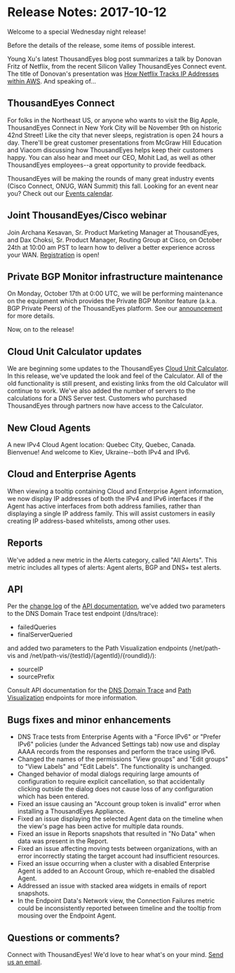 # Release Notes: 2017-10-12

Welcome to a special Wednesday night release!

Before the details of the release, some items of possible interest.

Young Xu's latest ThousandEyes blog post summarizes a talk by Donovan Fritz of Netflix, from the recent Silicon Valley ThousandEyes Connect event. The title of Donovan's presentation was [How Netflix Tracks IP Addresses within AWS](https://blog.thousandeyes.com/how-netflix-tracks-ip-addresses-within-aws/). And speaking of...

## ThousandEyes Connect

For folks in the Northeast US, or anyone who wants to visit the Big Apple, ThousandEyes Connect in New York City will be November 9th on historic 42nd Street! Like the city that never sleeps, registration is open 24 hours a day. There'll be great customer presentations from McGraw Hill Education and Viacom discussing how ThousandEyes helps keep their customers happy. You can also hear and meet our CEO, Mohit Lad, as well as other ThousandEyes employees--a great opportunity to provide feedback.

ThousandEyes will be making the rounds of many great industry events \(Cisco Connect, ONUG, WAN Summit\) this fall. Looking for an event near you? Check out our [Events calendar](https://www.thousandeyes.com/events).

## Joint ThousandEyes/Cisco webinar

Join Archana Kesavan, Sr. Product Marketing Manager at ThousandEyes, and Dax Choksi, Sr. Product Manager, Routing Group at Cisco, on October 24th at 10:00 am PST to learn how to deliver a better experience across your WAN. [Registration](https://events-cisco.webex.com/mw3200/mywebex/default.do?nomenu=true&siteurl=events-cisco&service=6&rnd=0.16814004581502706&main_url=https%3A%2F%2Fevents-cisco.webex.com%2Fec3200%2Feventcenter%2Fevent%2FeventAction.do%3FtheAction%3Ddetail%26%26%26EMK%3D4832534b00000004c9a76d92ce5decd5bad02578884f21297c8aa23a8b7040af548e01c02f62cd2e%26siteurl%3Devents-cisco%26confViewID%3D71109141301604973%26encryptTicket%3DSDJTSwAAAATgqF4H6XM1HT-i-Fl2n5650qziZeuxC4J4Y-34saFDxw2%26) is open!

## Private BGP Monitor infrastructure maintenance

On Monday, October 17th at 0:00 UTC, we will be performing maintenance on the equipment which provides the Private BGP Monitor feature \(a.k.a. BGP Private Peers\) of the ThousandEyes platform. See our [announcement](https://success.thousandeyes.com/PublicArticlePage?articleIdParam=kA0440000009SDbCAM) for more details.

Now, on to the release!

## Cloud Unit Calculator updates

We are beginning some updates to the ThousandEyes [Cloud Unit Calculator](https://app.thousandeyes.com/calculator). In this release, we've updated the look and feel of the Calculator. All of the old functionality is still present, and existing links from the old Calculator will continue to work. We've also added the number of servers to the calculations for a DNS Server test. Customers who purchased ThousandEyes through partners now have access to the Calculator.

## New Cloud Agents

A new IPv4 Cloud Agent location: Quebec City, Quebec, Canada. Bienvenue! And welcome to Kiev, Ukraine--both IPv4 and IPv6.

## Cloud and Enterprise Agents

When viewing a tooltip containing Cloud and Enterprise Agent information, we now display IP addresses of both the IPv4 and IPv6 interfaces if the Agent has active interfaces from both address families, rather than displaying a single IP address family. This will assist customers in easily creating IP address-based whitelists, among other uses.

## Reports

We've added a new metric in the Alerts category, called "All Alerts". This metric includes all types of alerts: Agent alerts, BGP and DNS+ test alerts.

## API

Per the [change log](http://developer.thousandeyes.com/v6/#/changesummary) of the [API documentation](http://developer.thousandeyes.com/), we've added two parameters to the DNS Domain Trace test endpoint \(/dns/trace\):

* failedQueries
* finalServerQueried

and added two parameters to the Path Visualization endpoints \(/net/path-vis and /net/path-vis/{testId}/{agentId}/{roundId}/\):

* sourceIP
* sourcePrefix

Consult API documentation for the [DNS Domain Trace](http://developer.thousandeyes.com/v6/test_data/#/dns-trace) and [Path Visualization](http://developer.thousandeyes.com/v6/test_data/#/path-vis) endpoints for more information.

## Bugs fixes and minor enhancements

* DNS Trace tests from Enterprise Agents with a "Force IPv6" or "Prefer IPv6" policies \(under the Advanced Settings tab\) now use and display AAAA records from the responses and perform the trace using IPv6.
* Changed the names of the permissions "View groups" and "Edit groups" to "View Labels" and "Edit Labels". The functionality is unchanged.
* Changed behavior of modal dialogs requiring large amounts of configuration to require explicit cancellation, so that accidentally clicking outside the dialog does not cause loss of any configuration which has been entered.
* Fixed an issue causing an "Account group token is invalid" error when installing a ThousandEyes Appliance.
* Fixed an issue displaying the selected Agent data on the timeline when the view's page has been active for multiple data rounds.
* Fixed an issue in Reports snapshots that resulted in "No Data" when data was present in the Report.
* Fixed an issue affecting moving tests between organizations, with an error incorrectly stating the target account had insufficient resources.
* Fixed an issue occurring when a cluster with a disabled Enterprise Agent is added to an Account Group, which re-enabled the disabled Agent.
* Addressed an issue with stacked area widgets in emails of report snapshots.
* In the Endpoint Data's Network view, the Connection Failures metric could be inconsistently reported between timeline and the tooltip from mousing over the Endpoint Agent.

## Questions or comments?

Connect with ThousandEyes! We'd love to hear what's on your mind. [Send us an email](mailto:support@thousandeyes.com?subject=2017-10-11+Release+Update).

